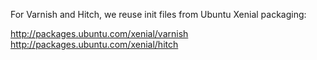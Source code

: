 For Varnish and Hitch, we reuse init files from Ubuntu Xenial packaging:

  http://packages.ubuntu.com/xenial/varnish
  http://packages.ubuntu.com/xenial/hitch

